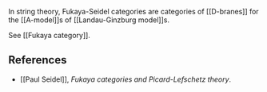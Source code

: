 In string theory, Fukaya-Seidel categories are categories of [[D-branes]] for the [[A-model]]s of [[Landau-Ginzburg model]]s.

See [[Fukaya category]].

## References

* [[Paul Seidel]], _Fukaya categories and Picard-Lefschetz theory_.